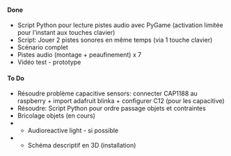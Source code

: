 #### Done

* Script Python pour lecture pistes audio avec PyGame (activation limitée pour l'instant aux touches clavier)
* Script: Jouer 2 pistes sonores en même temps (via 1 touche clavier)
* Scénario complet
* Pistes audio (montage + peaufinement) x 7
* Vidéo test - prototype

#### To Do

* Résoudre problème capacitive sensors: connecter CAP1188 au raspberry + import 
adafruit blinka + configurer C12 (pour les capacitive)
* Résoudre: Script Python pour ordre passage objets et contraintes
* Bricolage objets (en cours)
* - Audioreactive light - si possible
* - Schéma descriptif en 3D (installation)
